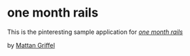 # one month rails

This is the pinteresting sample application for
[*one month rails*](http://onemonthrails.com)

by [Mattan Griffel](http://mattangriffel.com)
